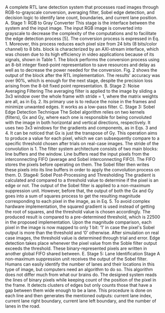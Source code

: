 A complete RTL lane detection system that processes road images through RGB-to-grayscale conversion, averaging filter, Sobel edge detection,
and decision logic to identify lane count, boundaries, and current lane position.
A. Stage 1: RGB to Gray Converter 
This stage is the interface between the system and the input 
image. The input RGB image is converted into grayscale to 
decrease the complexity of the computations and to facilitate 
the edge detection process [5]. The conversion process is 
expressed in Eq. 1. Moreover, this process reduces each pixel 
size from 24 bits (8 bits/color channel) to 8 bits. 
block is characterized by an AXI-stream interface, 
which was chosen due to its high efficiency in video 
applications because of its signals, shown in Table 1. The 
block performs the conversion process using an 8-bit integer 
fixed-point representation to save resources and delay as well 
as to decrease the power needed for the conversion. Fig. 2 
shows the output of the block after the RTL implementation. 
The results' accuracy was over 90%, which is enough for the 
next stage, despite the precision loss arising from the 8-bit 
fixed point representation. 
B. Stage 2: Noise Averaging Filtering 
The averaging filter is applied to the image by sliding a 3x3 
window over the whole frame with stride = 1, where the 
matrix weights are all, as in Eq. 2. Its primary use is to reduce 
the noise in the frames and minimize unwanted edges. It works 
as a low-pass filter.
C. Stage 3: Sobel Edge Detection Technique 
The Sobel algorithm relies on two kernels (filters), Gx and 
Gy, where each one is responsible for being convoluted with 
the image in both horizontal and vertical directions, 
respectively. It uses two 3x3 windows for the gradients and 
components, as in Eqs. 3 and 4. It can be noticed that Gx is 
just the transpose of Gy. This operation aims to produce a 
value for each pixel, which we can subsequently compare to a 
specific threshold chosen after trials on real-case images. The 
stride of the convolution is 1. The filter system architecture 
consists of two main blocks: line buffers and the window. Line 
buffers read the input pixels from the interconnecting FIFO 
(average and Sobel interconnecting FIFO). The FIFO stores 
the pixels before operating on them. The Sobel filter then 
writes these pixels into its line buffers in order to apply the 
convolution process on them.
D. Stage4: Sobel Post-Processing and Thresholding 
The gradient is calculated and compared to a threshold 
value to determine if the pixel is an edge or not. The output of 
the Sobel filter is applied to a non-maximum suppression unit. 
However, before that, the output of both the Gx and Gy goes 
into a sum of squares process to get the resulting magnitude 
corresponding to each pixel in the image, as in Eq. 5. To avoid 
complex hardware implementation, the squared gradient is 
used instead of getting the root of squares, and the threshold 
value is chosen accordingly. The produced result is compared 
to a pre-determined threshold, which is 22500 in the proposed 
implementation. Upon the magnitude comparison, each pixel 
in the image is now mapped to only 1 bit: ‘1’ in case the pixel's 
Sobel output is more than the threshold and ‘0’ otherwise. 
After simulation on real case images, the threshold value is 
determined through trial and error. Edge detection takes place 
whenever the pixel value from the Soble filter output exceeds 
the threshold. These binary-represented pixels are written in 
another global FIFO shared between.
E. Stage 5: Lane Identification Stage 
A non-maximum suppression unit receives the output of 
the Sobel filter. Humans can easily identify the number of 
lanes and their locations in this type of image, but computers 
need an algorithm to do so. This algorithm does not differ 
much from what our brains do. The designed system reads the 
lines of binary pixels while keeping count of the position of 
the pixel in the frame. It detects clusters of edges but only 
counts those that have a gap between them wide enough to be 
a lane. This procedure is done on each line and then generates 
the mentioned outputs: current lane index, current lane right 
boundary, current lane left boundary, and the number of lanes 
in the road. 

